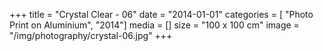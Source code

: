 +++
title = "Crystal Clear - 06"
date = "2014-01-01"
categories = [ "Photo Print on Aluminium", "2014"]
media = []
size = "100 x 100 cm"
image = "/img/photography/crystal-06.jpg"
+++
